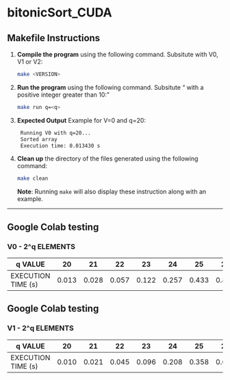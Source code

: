# bitonicSort_CUDA

## Makefile Instructions

1. **Compile the program** using the following command. Subsitute <VERSION> with V0, V1 or V2:
    ```bash
    make <VERSION>
    ```

2. **Run the program** using the following command. Subsitute <q> with a positive integer greater than 10:
    ```bash
    make run q=<q>
    ```

3. **Expected Output** Example for V=0 and q=20:
   ```bash
    Running V0 with q=20...
    Sorted array
    Execution time: 0.013430 s
   ```

4. **Clean up** the directory of the files generated using the following command:
    ```bash
    make clean
    ```

   **Note**: Running  ```make``` will also display these instruction along with an example.

---

## Google Colab testing 
###  V0 - 2^q ELEMENTS

q VALUE            |     20     | 	21       | 	22      |    23	       |   24      |  25       |  26       |  27     |
-------------------|------------|------------|----------|--------------|-----------|-----------|-----------|---------| 
EXECUTION TIME (s) | 0.013      |	0.028      | 0.057    |  0.122       |  0.257    |  0.433    |  0.823    | 1.677   |

## Google Colab testing 
### V1 - 2^q ELEMENTS

q VALUE            |     20     | 	21       | 	22      |    23	       |   24      |  25       |  26       |  27     |
-------------------|------------|------------|----------|--------------|-----------|-----------|-----------|---------| 
EXECUTION TIME (s) | 0.010      |	0.021      | 0.045    |  0.096       |  0.208    |  0.358    |  0.650    | 1.262   |
